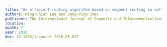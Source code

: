 ```yaml
---
title: "An efficient routing algorithm based on segment routing in software-defined networking"
authors: Ming-Chieh Lee and Jang-Ping Sheu
publisher: The International Journal of Computer and Telecommunications Networking
location:
month: 7
year: 2016
doi: 10.1016/j.comnet.2016.03.017
---
```


